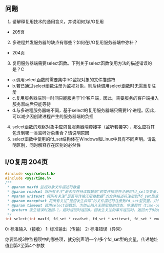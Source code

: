 ## 问题

1. 请解释复用技术的通用含义，并说明何为I/O复用
  * 205页
2. 多进程并发服务器的缺点有哪些？如何在I/O复用服务器端中弥补？
  * 204页
3. 复用服务器端需要select函数。下列关于select函数使用方法的描述错误的是？C
  * a.调用select函数前需要集中I/O监视对象的文件描述符
  * b.若已通过select函数注册为监视对象，则后续调用select函数时无需重复注册
  * c.复用服务器端同一时间只能服务于1个客户端，因此，需要服务的客户端接入服务器端后只能等待
  * d.与多进程服务器端不同，基于select的复用服务器端只需要1个进程。因此，可以减少因创建进程产生的服务器端的负担
4. select函数的观察对象中应包含服务器端套接字（监听套接字），那么应将其包含到哪一类监听对象集合？请说明原因
5. select函数中使用的fd_set结构体在Windows和Linux中具有不同声明。请说明区别，同时解释存在区别的必然性

## I/O复用 204页

```c
#include <sys/select.h>
#include <sys/time.h>
/**
 * @param maxfd 监视对象文件描述符数量
 * @param readset 将所有关注“是否存在待读取数据”的文件描述符注册到fd_set型变量，并传递其地址值
 * @param writeset 将所有关注“是否可传输无阻塞数据”的文件描述符注册到fd_set型变量，并传递其地址值
 * @param exceptset 将所有关注”是否发生异常“的文件描述符注册到fd_set型变量，并传递其地址值
 * @param timeout 调用select函数后，为防止陷入无限阻塞的状态，传递超时（time-out）信息
 * @return 发生错误时返回-1，超时返回时返回0。因发生关注的事件返回时，返回大于0的值，该值是发生事件的文件描述符数
 */
int select(int maxfd, fd_set * readset, fd_set * writeset, fd_set * exceptset, const struct timeval * timeout);
```

0: 标准输入（接收）
1: 标准输出（传输）
2: 标准错误（异常）

你要监视3种监视项中的哪些项，就分别声明一个/多个fd_set型的变量，传递地址值到第2至第4个参数